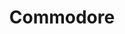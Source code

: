 ---
thumbnail: /images/brokers-and-realtors/portfolio/commodore/thumbnail.jpg
title: Commodore
credit: BOOSARQ
order: 2
---